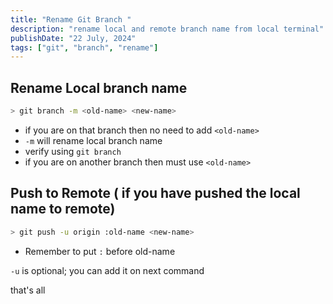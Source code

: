 ```yaml
---
title: "Rename Git Branch "
description: "rename local and remote branch name from local terminal"
publishDate: "22 July, 2024"
tags: ["git", "branch", "rename"]
---
```


## Rename Local branch name

```bash
> git branch -m <old-name> <new-name>
```

- if you are on that branch then no need to add `<old-name>`
- `-m` will rename local branch name
- verify using `git branch`
- if you are on another branch then must use `<old-name>`

## Push to Remote ( if you have pushed the local name to remote)

```bash
> git push -u origin :old-name <new-name>
```

- Remember to put `:` before old-name

`-u` is optional; you can add it on next command

that's all

